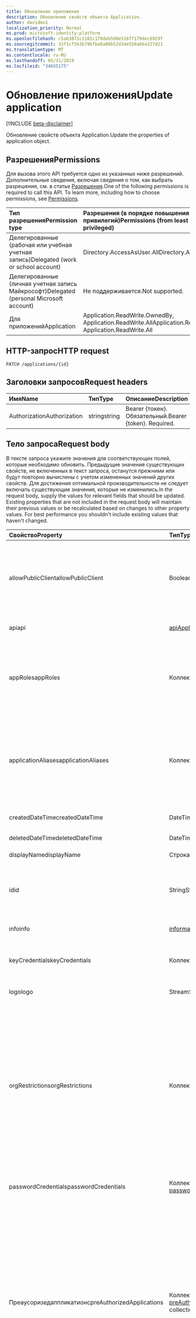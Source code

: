 ```yaml
---
title: Обновление приложения
description: Обновление свойств объекта Application.
author: davidmu1
localization_priority: Normal
ms.prod: microsoft-identity-platform
ms.openlocfilehash: c5ab3871c1101c170deb500e516ff179dec6929f
ms.sourcegitcommit: 33f1cf5b3b79bfba6a06b52d34e558a6ba327d21
ms.translationtype: MT
ms.contentlocale: ru-RU
ms.lasthandoff: 05/31/2019
ms.locfileid: "34655175"
---
```

# <a name="update-application"></a><span data-ttu-id="eb378-103">Обновление приложения</span><span class="sxs-lookup"><span data-stu-id="eb378-103">Update application</span></span>

[!INCLUDE [beta-disclaimer](../../includes/beta-disclaimer.md)]

<span data-ttu-id="eb378-104">Обновление свойств объекта Application.</span><span class="sxs-lookup"><span data-stu-id="eb378-104">Update the properties of application object.</span></span>
## <a name="permissions"></a><span data-ttu-id="eb378-105">Разрешения</span><span class="sxs-lookup"><span data-stu-id="eb378-105">Permissions</span></span>
<span data-ttu-id="eb378-p101">Для вызова этого API требуется одно из указанных ниже разрешений. Дополнительные сведения, включая сведения о том, как выбрать разрешения, см. в статье [Разрешения](/graph/permissions-reference).</span><span class="sxs-lookup"><span data-stu-id="eb378-p101">One of the following permissions is required to call this API. To learn more, including how to choose permissions, see [Permissions](/graph/permissions-reference).</span></span>


|<span data-ttu-id="eb378-108">Тип разрешения</span><span class="sxs-lookup"><span data-stu-id="eb378-108">Permission type</span></span>      | <span data-ttu-id="eb378-109">Разрешения (в порядке повышения привилегий)</span><span class="sxs-lookup"><span data-stu-id="eb378-109">Permissions (from least to most privileged)</span></span>              |
|:--------------------|:---------------------------------------------------------|
|<span data-ttu-id="eb378-110">Делегированные (рабочая или учебная учетная запись)</span><span class="sxs-lookup"><span data-stu-id="eb378-110">Delegated (work or school account)</span></span> |  <span data-ttu-id="eb378-111">Directory.AccessAsUser.All</span><span class="sxs-lookup"><span data-stu-id="eb378-111">Directory.AccessAsUser.All</span></span>    |
|<span data-ttu-id="eb378-112">Делегированные (личная учетная запись Майкрософт)</span><span class="sxs-lookup"><span data-stu-id="eb378-112">Delegated (personal Microsoft account)</span></span> | <span data-ttu-id="eb378-113">Не поддерживается.</span><span class="sxs-lookup"><span data-stu-id="eb378-113">Not supported.</span></span>    |
|<span data-ttu-id="eb378-114">Для приложений</span><span class="sxs-lookup"><span data-stu-id="eb378-114">Application</span></span> | <span data-ttu-id="eb378-115">Application.ReadWrite.OwnedBy, Application.ReadWrite.All</span><span class="sxs-lookup"><span data-stu-id="eb378-115">Application.ReadWrite.OwnedBy, Application.ReadWrite.All</span></span> |

## <a name="http-request"></a><span data-ttu-id="eb378-116">HTTP-запрос</span><span class="sxs-lookup"><span data-stu-id="eb378-116">HTTP request</span></span>
<!-- { "blockType": "ignored" } -->
```http
PATCH /applications/{id}
```
## <a name="request-headers"></a><span data-ttu-id="eb378-117">Заголовки запросов</span><span class="sxs-lookup"><span data-stu-id="eb378-117">Request headers</span></span>
| <span data-ttu-id="eb378-118">Имя</span><span class="sxs-lookup"><span data-stu-id="eb378-118">Name</span></span>       | <span data-ttu-id="eb378-119">Тип</span><span class="sxs-lookup"><span data-stu-id="eb378-119">Type</span></span> | <span data-ttu-id="eb378-120">Описание</span><span class="sxs-lookup"><span data-stu-id="eb378-120">Description</span></span>|
|:-----------|:------|:----------|
| <span data-ttu-id="eb378-121">Authorization</span><span class="sxs-lookup"><span data-stu-id="eb378-121">Authorization</span></span>  | <span data-ttu-id="eb378-122">string</span><span class="sxs-lookup"><span data-stu-id="eb378-122">string</span></span>  | <span data-ttu-id="eb378-p102">Bearer {токен}. Обязательный.</span><span class="sxs-lookup"><span data-stu-id="eb378-p102">Bearer {token}. Required.</span></span>  |

## <a name="request-body"></a><span data-ttu-id="eb378-125">Тело запроса</span><span class="sxs-lookup"><span data-stu-id="eb378-125">Request body</span></span>
<span data-ttu-id="eb378-p103">В тексте запроса укажите значения для соответствующих полей, которые необходимо обновить. Предыдущие значения существующих свойств, не включенных в текст запроса, останутся прежними или будут повторно вычислены с учетом измененных значений других свойств. Для достижения оптимальной производительности не следует включать существующие значения, которые не изменились.</span><span class="sxs-lookup"><span data-stu-id="eb378-p103">In the request body, supply the values for relevant fields that should be updated. Existing properties that are not included in the request body will maintain their previous values or be recalculated based on changes to other property values. For best performance you shouldn't include existing values that haven't changed.</span></span>

| <span data-ttu-id="eb378-129">Свойство</span><span class="sxs-lookup"><span data-stu-id="eb378-129">Property</span></span>     | <span data-ttu-id="eb378-130">Тип</span><span class="sxs-lookup"><span data-stu-id="eb378-130">Type</span></span>   |<span data-ttu-id="eb378-131">Описание</span><span class="sxs-lookup"><span data-stu-id="eb378-131">Description</span></span>|
|:---------------|:--------|:----------|
|<span data-ttu-id="eb378-132">allowPublicClient</span><span class="sxs-lookup"><span data-stu-id="eb378-132">allowPublicClient</span></span>|<span data-ttu-id="eb378-133">Boolean</span><span class="sxs-lookup"><span data-stu-id="eb378-133">Boolean</span></span>| <span data-ttu-id="eb378-134">Указывает, может ли приложение работать в качестве общедоступного клиента.</span><span class="sxs-lookup"><span data-stu-id="eb378-134">Specifies if the application can act as a public client.</span></span> <span data-ttu-id="eb378-135">Например, установленное приложение, запущенное на мобильном устройстве.</span><span class="sxs-lookup"><span data-stu-id="eb378-135">For example,  an installed application running on a mobile device.</span></span> <span data-ttu-id="eb378-136">Значение по умолчанию: *false*.</span><span class="sxs-lookup"><span data-stu-id="eb378-136">Default value is *false*.</span></span> |
|<span data-ttu-id="eb378-137">api</span><span class="sxs-lookup"><span data-stu-id="eb378-137">api</span></span>|[<span data-ttu-id="eb378-138">apiApplication</span><span class="sxs-lookup"><span data-stu-id="eb378-138">apiApplication</span></span>](../resources/apiapplication.md)| <span data-ttu-id="eb378-139">Указывает параметры для приложения API.</span><span class="sxs-lookup"><span data-stu-id="eb378-139">Specifies settings for an API application.</span></span> |
|<span data-ttu-id="eb378-140">appRoles</span><span class="sxs-lookup"><span data-stu-id="eb378-140">appRoles</span></span>|<span data-ttu-id="eb378-141">Коллекция [appRole](../resources/approle.md)</span><span class="sxs-lookup"><span data-stu-id="eb378-141">[appRole](../resources/approle.md) collection</span></span>|<span data-ttu-id="eb378-142">Коллекция ролей приложения, которые могут быть объявлены приложением.</span><span class="sxs-lookup"><span data-stu-id="eb378-142">The collection of application roles that an application may declare.</span></span> <span data-ttu-id="eb378-143">Эти роли могут назначаться пользователям, группам или субъектам-службам.</span><span class="sxs-lookup"><span data-stu-id="eb378-143">These roles can be assigned to users, groups, or service principals.</span></span> <span data-ttu-id="eb378-144">Значение null не допускается.</span><span class="sxs-lookup"><span data-stu-id="eb378-144">Not nullable.</span></span>|
|<span data-ttu-id="eb378-145">applicationAliases</span><span class="sxs-lookup"><span data-stu-id="eb378-145">applicationAliases</span></span>|<span data-ttu-id="eb378-146">Коллекция String</span><span class="sxs-lookup"><span data-stu-id="eb378-146">String collection</span></span>| <span data-ttu-id="eb378-147">URI, определяющие приложение.</span><span class="sxs-lookup"><span data-stu-id="eb378-147">The URIs that identify the application.</span></span> <span data-ttu-id="eb378-148">Дополнительные сведения см. в статье [Объекты приложения и субъекта-службы](https://azure.microsoft.com/documentation/articles/active-directory-application-objects/).</span><span class="sxs-lookup"><span data-stu-id="eb378-148">For more information see, [Application Objects and Service Principal Objects](https://azure.microsoft.com/documentation/articles/active-directory-application-objects/).</span></span> <span data-ttu-id="eb378-149">Для выражений фильтра в случае многозначных свойств требуется оператор *any*.</span><span class="sxs-lookup"><span data-stu-id="eb378-149">The *any* operator is required for filter expressions on multi-valued properties.</span></span> <span data-ttu-id="eb378-150">Значение null не допускается.</span><span class="sxs-lookup"><span data-stu-id="eb378-150">Not nullable.</span></span> |
|<span data-ttu-id="eb378-151">createdDateTime</span><span class="sxs-lookup"><span data-stu-id="eb378-151">createdDateTime</span></span>|<span data-ttu-id="eb378-152">DateTimeOffset</span><span class="sxs-lookup"><span data-stu-id="eb378-152">DateTimeOffset</span></span>| <span data-ttu-id="eb378-153">Дата и время регистрации приложения.</span><span class="sxs-lookup"><span data-stu-id="eb378-153">The date and time the application was registered.</span></span> |
|<span data-ttu-id="eb378-154">deletedDateTime</span><span class="sxs-lookup"><span data-stu-id="eb378-154">deletedDateTime</span></span>|<span data-ttu-id="eb378-155">DateTimeOffset</span><span class="sxs-lookup"><span data-stu-id="eb378-155">DateTimeOffset</span></span>| <span data-ttu-id="eb378-156">Дата и время удаления приложения.</span><span class="sxs-lookup"><span data-stu-id="eb378-156">The date and time the application was deleted.</span></span> |
|<span data-ttu-id="eb378-157">displayName</span><span class="sxs-lookup"><span data-stu-id="eb378-157">displayName</span></span>|<span data-ttu-id="eb378-158">Строка</span><span class="sxs-lookup"><span data-stu-id="eb378-158">String</span></span>|<span data-ttu-id="eb378-159">Отображаемое имя приложения.</span><span class="sxs-lookup"><span data-stu-id="eb378-159">The display name for the application.</span></span> |
|<span data-ttu-id="eb378-160">id</span><span class="sxs-lookup"><span data-stu-id="eb378-160">id</span></span>|<span data-ttu-id="eb378-161">String</span><span class="sxs-lookup"><span data-stu-id="eb378-161">String</span></span>|<span data-ttu-id="eb378-162">Уникальный идентификатор приложения.</span><span class="sxs-lookup"><span data-stu-id="eb378-162">The unique identifier for the application.</span></span> <span data-ttu-id="eb378-163">Наследуется от [directoryObject](../resources/directoryobject.md).</span><span class="sxs-lookup"><span data-stu-id="eb378-163">Inherited from [directoryObject](../resources/directoryobject.md).</span></span> <span data-ttu-id="eb378-164">Ключ.</span><span class="sxs-lookup"><span data-stu-id="eb378-164">Key.</span></span> <span data-ttu-id="eb378-165">Значение null не допускается.</span><span class="sxs-lookup"><span data-stu-id="eb378-165">Not nullable.</span></span> <span data-ttu-id="eb378-166">Только для чтения.</span><span class="sxs-lookup"><span data-stu-id="eb378-166">Read-only.</span></span> |
|<span data-ttu-id="eb378-167">info</span><span class="sxs-lookup"><span data-stu-id="eb378-167">info</span></span>|[<span data-ttu-id="eb378-168">informationalUrl</span><span class="sxs-lookup"><span data-stu-id="eb378-168">informationalUrl</span></span>](../resources/informationalurl.md)| <span data-ttu-id="eb378-169">Основные сведения о профиле приложения.</span><span class="sxs-lookup"><span data-stu-id="eb378-169">Basic profile information of the application.</span></span> | <span data-ttu-id="eb378-170">Указывает параметры для установленных клиентов, например классических или мобильных устройств.</span><span class="sxs-lookup"><span data-stu-id="eb378-170">Specifies settings for installed clients such as desktop or mobile devices.</span></span> |
|<span data-ttu-id="eb378-171">keyCredentials</span><span class="sxs-lookup"><span data-stu-id="eb378-171">keyCredentials</span></span>|<span data-ttu-id="eb378-172">Коллекция [keyCredential](../resources/keycredential.md)</span><span class="sxs-lookup"><span data-stu-id="eb378-172">[keyCredential](../resources/keycredential.md) collection</span></span>|<span data-ttu-id="eb378-173">Коллекция ключевых учетных данных, связанных с приложением. Значение null не допускается.</span><span class="sxs-lookup"><span data-stu-id="eb378-173">The collection of key credentials associated with the application Not nullable.</span></span> |
|<span data-ttu-id="eb378-174">logo</span><span class="sxs-lookup"><span data-stu-id="eb378-174">logo</span></span>|<span data-ttu-id="eb378-175">Stream</span><span class="sxs-lookup"><span data-stu-id="eb378-175">Stream</span></span>|<span data-ttu-id="eb378-176">Основной логотип для приложения.</span><span class="sxs-lookup"><span data-stu-id="eb378-176">The main logo for the application.</span></span> <span data-ttu-id="eb378-177">Значение null не допускается.</span><span class="sxs-lookup"><span data-stu-id="eb378-177">Not nullable.</span></span> |
|<span data-ttu-id="eb378-178">orgRestrictions</span><span class="sxs-lookup"><span data-stu-id="eb378-178">orgRestrictions</span></span>|<span data-ttu-id="eb378-179">Коллекция String</span><span class="sxs-lookup"><span data-stu-id="eb378-179">String collection</span></span>| <span data-ttu-id="eb378-180">Организационное Тенантидс, к которому приложение ограничено.</span><span class="sxs-lookup"><span data-stu-id="eb378-180">The organizational tenantIds to which the application is restricted.</span></span>  <span data-ttu-id="eb378-181">Если коллекция пуста, приложение является несколькими клиентами (не ограничено).</span><span class="sxs-lookup"><span data-stu-id="eb378-181">If the collection is empty, the application is multi-tenant (not restricted).</span></span> <span data-ttu-id="eb378-182">Если коллекция содержит Тенантидс, приложение ограничено Тенантидс Организации в коллекции.</span><span class="sxs-lookup"><span data-stu-id="eb378-182">If the collection contains tenantIds, the application is restricted to the organizational tenantIds in the collection.</span></span> <span data-ttu-id="eb378-183">Указание других клиентов, кроме tenantId, где зарегистрировано приложение, предполагает косвенное включение собственного tenantId приложения.</span><span class="sxs-lookup"><span data-stu-id="eb378-183">Specifying other tenants but not the tenantId where the application is registered implies that the application's own tenantId is indirectly included.</span></span> |
|<span data-ttu-id="eb378-184">passwordCredentials</span><span class="sxs-lookup"><span data-stu-id="eb378-184">passwordCredentials</span></span>|<span data-ttu-id="eb378-185">Коллекция [passwordCredential](../resources/passwordcredential.md)</span><span class="sxs-lookup"><span data-stu-id="eb378-185">[passwordCredential](../resources/passwordcredential.md) collection</span></span>|<span data-ttu-id="eb378-186">Коллекция учетных данных паролей, связанных с приложением.</span><span class="sxs-lookup"><span data-stu-id="eb378-186">The collection of password credentials associated with the application.</span></span> <span data-ttu-id="eb378-187">Значение null не допускается.</span><span class="sxs-lookup"><span data-stu-id="eb378-187">Not nullable.</span></span>|
|<span data-ttu-id="eb378-188">Преаусоризедаппликатионс</span><span class="sxs-lookup"><span data-stu-id="eb378-188">preAuthorizedApplications</span></span>|<span data-ttu-id="eb378-189">Коллекция [preAuthorizedApplication](../resources/preauthorizedapplication.md)</span><span class="sxs-lookup"><span data-stu-id="eb378-189">[preAuthorizedApplication](../resources/preauthorizedapplication.md) collection</span></span>| <span data-ttu-id="eb378-190">Перечисляет приложения и запрашиваемые разрешения для неявного согласия.</span><span class="sxs-lookup"><span data-stu-id="eb378-190">Lists applications and requested permissions for implicit consent.</span></span> <span data-ttu-id="eb378-191">Необходимо, чтобы администратор предоставил согласие на применение приложения.</span><span class="sxs-lookup"><span data-stu-id="eb378-191">Requires an admin to have provided consent to the application.</span></span> <span data-ttu-id="eb378-192">Преаусоризедаппликатионс не требуют от пользователя согласия с запрошенными разрешениями.</span><span class="sxs-lookup"><span data-stu-id="eb378-192">preAuthorizedApplications do not require the user to consent to the requested permissions.</span></span> <span data-ttu-id="eb378-193">Разрешения, перечисленные в Преаусоризедаппликатионс, не требуют согласия пользователя.</span><span class="sxs-lookup"><span data-stu-id="eb378-193">Permissions listed in preAuthorizedApplications do not require user consent.</span></span> <span data-ttu-id="eb378-194">Однако все дополнительные запрошенные разрешения, не указанные в Преаусоризедаппликатионс, требуют согласия пользователя.</span><span class="sxs-lookup"><span data-stu-id="eb378-194">However, any additional requested permissions not listed in preAuthorizedApplications require user consent.</span></span> |
|<span data-ttu-id="eb378-195">requiredResourceAccess</span><span class="sxs-lookup"><span data-stu-id="eb378-195">requiredResourceAccess</span></span>|<span data-ttu-id="eb378-196">Коллекция [requiredResourceAccess](../resources/requiredresourceaccess.md)</span><span class="sxs-lookup"><span data-stu-id="eb378-196">[requiredResourceAccess](../resources/requiredresourceaccess.md) collection</span></span>|<span data-ttu-id="eb378-197">Указывает ресурсы, к которым приложению требуется доступ, и устанавливает области разрешений OAuth и роли приложения, требующиеся приложению для каждого из этих ресурсов.</span><span class="sxs-lookup"><span data-stu-id="eb378-197">Specifies resources that this application requires access to and the set of OAuth permission scopes and application roles that it needs under each of those resources.</span></span> <span data-ttu-id="eb378-198">Эта предварительная настройка доступа к необходимым ресурсам определяет интерфейс предоставления согласия.</span><span class="sxs-lookup"><span data-stu-id="eb378-198">This pre-configuration of required resource access drives the consent experience.</span></span> <span data-ttu-id="eb378-199">Значение null не допускается.</span><span class="sxs-lookup"><span data-stu-id="eb378-199">Not nullable.</span></span>|
|<span data-ttu-id="eb378-200">tags</span><span class="sxs-lookup"><span data-stu-id="eb378-200">tags</span></span>|<span data-ttu-id="eb378-201">Коллекция String</span><span class="sxs-lookup"><span data-stu-id="eb378-201">String collection</span></span>| <span data-ttu-id="eb378-202">Настраиваемые строки, которые можно использовать для классификации и определения приложения.</span><span class="sxs-lookup"><span data-stu-id="eb378-202">Custom strings that can be used to categorize and identify the application.</span></span> |
|<span data-ttu-id="eb378-203">web</span><span class="sxs-lookup"><span data-stu-id="eb378-203">web</span></span>|[<span data-ttu-id="eb378-204">webApplication</span><span class="sxs-lookup"><span data-stu-id="eb378-204">webApplication</span></span>](../resources/webapplication.md)| <span data-ttu-id="eb378-205">Указывает параметры для веб-приложения.</span><span class="sxs-lookup"><span data-stu-id="eb378-205">Specifies settings for a web application.</span></span> |

## <a name="response"></a><span data-ttu-id="eb378-206">Отклик</span><span class="sxs-lookup"><span data-stu-id="eb378-206">Response</span></span>

<span data-ttu-id="eb378-207">В случае успешного выполнения этот метод возвращает `204 No Content` код отклика и не возвращает ничего в тексте отклика.</span><span class="sxs-lookup"><span data-stu-id="eb378-207">If successful, this method returns a `204 No Content` response code and does not return anything in the response body.</span></span>
## <a name="example"></a><span data-ttu-id="eb378-208">Пример</span><span class="sxs-lookup"><span data-stu-id="eb378-208">Example</span></span>
##### <a name="request"></a><span data-ttu-id="eb378-209">Запрос</span><span class="sxs-lookup"><span data-stu-id="eb378-209">Request</span></span>
<span data-ttu-id="eb378-210">Ниже приведен пример запроса.</span><span class="sxs-lookup"><span data-stu-id="eb378-210">Here is an example of the request.</span></span>
<!-- {
  "blockType": "request",
  "name": "update_application"
}-->
```http
PATCH https://graph.microsoft.com/beta/applications/{id}
Content-type: application/json
Content-length: 72

{
  "allowPublicClient": false,
  "displayName": "New display name"
}
```
##### <a name="response"></a><span data-ttu-id="eb378-211">Отклик</span><span class="sxs-lookup"><span data-stu-id="eb378-211">Response</span></span>
<span data-ttu-id="eb378-212">Примечание. Представленный здесь объект отклика может быть усечен для краткости.</span><span class="sxs-lookup"><span data-stu-id="eb378-212">Note: The response object shown here may be truncated for brevity.</span></span> 
<!-- {
  "blockType": "response",
  "truncated": true,
  "@odata.type": "microsoft.graph.application"
} -->
```http
HTTP/1.1 204 No Content
```
#### <a name="sdk-sample-code"></a><span data-ttu-id="eb378-213">Пример кода SDK</span><span class="sxs-lookup"><span data-stu-id="eb378-213">SDK sample code</span></span>
# <a name="ctabcs"></a>[<span data-ttu-id="eb378-214">C#</span><span class="sxs-lookup"><span data-stu-id="eb378-214">C#</span></span>](#tab/cs)
[!INCLUDE [sample-code](../includes/update_application-Cs-snippets.md)]

# <a name="javascripttabjavascript"></a>[<span data-ttu-id="eb378-215">Javascript</span><span class="sxs-lookup"><span data-stu-id="eb378-215">Javascript</span></span>](#tab/javascript)
[!INCLUDE [sample-code](../includes/update_application-Javascript-snippets.md)]

---

[!INCLUDE [sdk-documentation](../includes/snippets_sdk_documentation_link.md)]

<!-- uuid: 8fcb5dbc-d5aa-4681-8e31-b001d5168d79
2015-10-25 14:57:30 UTC -->
<!--
{
  "type": "#page.annotation",
  "description": "Update application",
  "keywords": "",
  "section": "documentation",
  "tocPath": "",
  "suppressions": [
    "Error: /api-reference/beta/api/application-update.md:\r\n      BookmarkMissing: '[#tab/cs](C#)'. Did you mean: #c (score: 5)",
    "Error: /api-reference/beta/api/application-update.md:\r\n      BookmarkMissing: '[#tab/javascript](Javascript)'. Did you mean: #javascript (score: 4)"
  ]
}
-->
